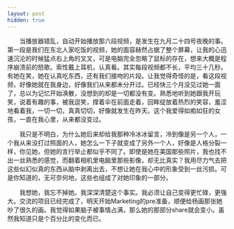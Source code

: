 ```yaml
---
layout: post
hidden: true
---
```

　　当播放器错乱，自动开始播放那六段视频，是发生在九月二十四号夜晚的事。第一段是我们在东北人家吃饭的视频，她的面容赫然占据了整个屏幕，让我的心迅速沉沦的时候猛点右上角的叉叉，可是电脑完全忽略了鼠标的存在，想来大概是程序崩溃前的怒歌。索性戴上耳机，认真看。其实每段视频都不长，平均三十几秒。有她在笑，她在认真吃东西，还有我们接吻的片段。让我觉得奇怪的是，看这段视频，好像她就在我身边，好像我们从来都未分开过。已经快三个月没见过她一面了，总以为记忆开始涣散，没想到的却是一切都没有变。熟悉地听到她跟我开玩笑，说着有趣的事，被我逗笑，撑着伞在前面走着，回眸绽放着热烈的笑容，羞涩地看着我，一切一切，真真切切，好像就发生在昨天。这个我爱得如痴如狂的女孩，一直在我心里，从来都没变过。

　　我只是不明白，为什么她后来却给我那种冷冰冰留言，冷到像是另一个人，一个我从来没打过照面的人，她怎么一下子就变成了另外一个人，好像是人格分裂一样，你见她，但她的言行举止都似乎不同了。即使是她在美国那些照片，我也找不出一丝熟悉的感觉，而翻着相机里电脑里那些影像，却无比真实？我用尽力气去把这些似幻似真的东西从脑中剥离出去，不想让她在我心中的形象受到一丝污损。可是你知道的，无可奈何地，这些也组成了对她印象的一部分。

　　我想她，我忘不掉她。我深深清楚这个事实。我必须让自己变得更忙碌，更强大。交流的项目已经完成了，明天开始Marketing的pre准备，顺便给杨画那张她吵了很久的画。我觉得如果脑子被事情占满，那么她的那部分share就会变小。虽然我知道只是个百分比的变化而已。